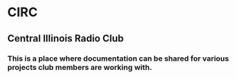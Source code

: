 # CIRC

## Central Illinois Radio Club

### This is a place where documentation can be shared for various projects club members are working with.
